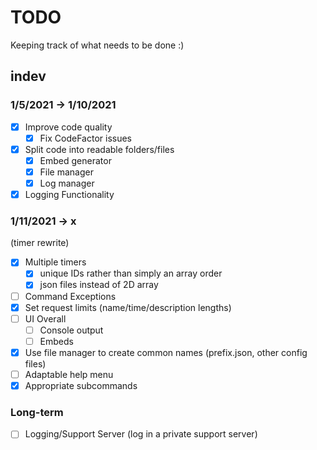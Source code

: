 # TODO

Keeping track of what needs to be done :)

## indev

### 1/5/2021 -> 1/10/2021

- [x] Improve code quality
  - [x] Fix CodeFactor issues
- [x] Split code into readable folders/files
  - [x] Embed generator
  - [x] File manager
  - [x] Log manager
- [x] Logging Functionality

### 1/11/2021 -> x

(timer rewrite)

- [x] Multiple timers
  - [x] unique IDs rather than simply an array order
  - [x] json files instead of 2D array
- [ ] Command Exceptions
- [x] Set request limits (name/time/description lengths)
- [ ] UI Overall
  - [ ] Console output
  - [ ] Embeds
- [x] Use file manager to create common names (prefix.json, other config files)
- [ ] Adaptable help menu
- [x] Appropriate subcommands

### Long-term

- [ ] Logging/Support Server (log in a private support server)

